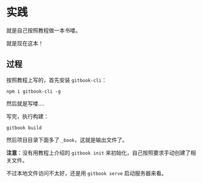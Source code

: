 # 实践

就是自己按照教程做一本书喽。

就是现在这本！

## 过程

按照教程上写的，首先安装 ```gitbook-cli```：

```
npm i gitbook-cli -g
```

然后就是写喽....

写完，执行构建：

```
gitbook build
```

然后项目目录下面多了 ```_book```，这就是输出文件了。

**注意**：没有用教程上介绍的 ```gitbook init``` 来初始化，自己按照要求手动创建了相关文件。

不过本地文件访问不太好，还是用 ```gitbook serve``` 启动服务器来看。
